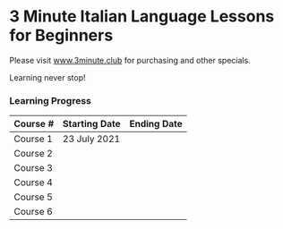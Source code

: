 # 3 Minute Italian Language Lessons for Beginners



Please visit www.3minute.club for purchasing and other specials.



Learning never stop!



### Learning Progress



| Course # | Starting Date | Ending Date |
| -------- | ------------- | ----------- |
| Course 1 | 23 July 2021  |             |
| Course 2 |               |             |
| Course 3 |               |             |
| Course 4 |               |             |
| Course 5 |               |             |
| Course 6 |               |             |
